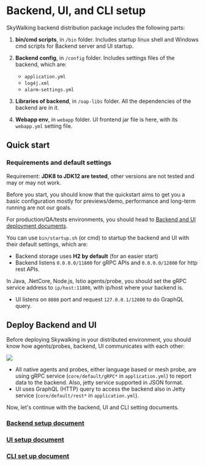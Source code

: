 # Backend, UI, and CLI setup


SkyWalking backend distribution package includes the following parts:

1. **bin/cmd scripts**, in `/bin` folder. Includes startup linux shell and Windows cmd scripts for Backend
server and UI startup.

2. **Backend config**, in `/config` folder. Includes settings files of the backend, which are:
   * `application.yml`
   * `log4j.xml`
   * `alarm-settings.yml`

3. **Libraries of backend**, in `/oap-libs` folder. All the dependencies of the backend are in it.

4. **Webapp env**, in `webapp` folder. UI frontend jar file is here, with its `webapp.yml` setting file. 

## Quick start

### Requirements and default settings

Requirement: **JDK8 to JDK12 are tested**, other versions are not tested and may or may not work.

Before you start, you should know that the quickstart aims to get you a basic configuration mostly for previews/demo, performance and long-term running are not our goals. 

For production/QA/tests environments, you should head to [Backend and UI deployment documents](#deploy-backend-and-ui).

You can use `bin/startup.sh` (or cmd) to startup the backend and UI with their default settings, which are:

- Backend storage uses **H2 by default** (for an easier start)
- Backend listens `0.0.0.0/11800` for gRPC APIs and `0.0.0.0/12800` for http rest APIs.

In Java, .NetCore, Node.js, Istio agents/probe, you should set the gRPC service address to `ip/host:11800`, with ip/host where your backend is.
- UI listens on `8080` port and request `127.0.0.1/12800` to do GraphQL query.  

## Deploy Backend and UI

Before deploying Skywalking in your distributed environment, you should know how agents/probes, backend, UI communicates with each other:

<img src="http://skywalking.apache.org/doc-graph/communication-net.png"/>

- All native agents and probes, either language based or mesh probe, are using gRPC service (`core/default/gRPC*` in `application.yml`) to report data to the backend. Also, jetty service supported in JSON format. 
- UI uses GraphQL (HTTP) query to access the backend also in Jetty service (`core/default/rest*` in `application.yml`).

Now, let's continue with the backend, UI and CLI setting documents.
### [Backend setup document](backend-setup.md)
### [UI setup document](ui-setup.md)
### [CLI set up document](https://github.com/apache/skywalking-cli)
